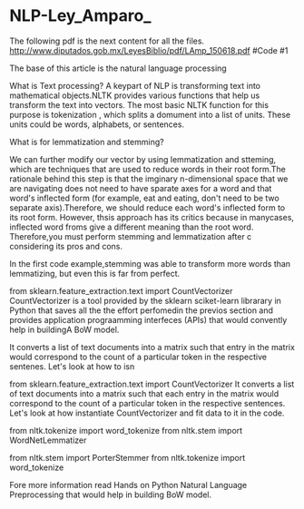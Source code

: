 # NLP-Ley_Amparo_
The following pdf is the next content for all the files.
http://www.diputados.gob.mx/LeyesBiblio/pdf/LAmp_150618.pdf
#Code #1




The base of this article is the natural language processing 

What is Text processing?
A keypart of NLP is transforming text into mathematical objects.NLTK provides various functions that help us 
transform the text into vectors. The most basic NLTK function  for this purpose is tokenization , which splits 
a domument into a list of units. These units could be words, alphabets, or sentences.



What is for lemmatization and stemming?

We can further modify our vector by using lemmatization and stteming, which are techniques that are used 
to reduce words in their root form.The rationale behind this step is that the imginary n-dimensional space
that  we are navigating does not need to have sparate axes for a word and that word's inflected form 
(for example, eat and eating, don't need to be two separate axis).Therefore, we should reduce each word's 
inflected form to its root form. However, thsis approach has its critics because in manycases, inflected word 
froms give a different meaning than the root word. Therefore,you must perform stemming and lemmatization after c
considering its pros and cons.

In the first code example,stemming was able to transform more words than lemmatizing, but even this is far from perfect.

from sklearn.feature_extraction.text import CountVectorizer 
CountVectorizer is a tool provided by the sklearn sciket-learn librarary in Python that saves all the the effort perfomedin the previos section and provides application prograamming interfeces (APIs) 
that would convently help in buildingA BoW model.


It converts a list of text documents into a matrix such that entry in the matrix would correspond to the count of a particular token in the respective sentenes. Let's look at how to isn

from sklearn.feature_extraction.text import CountVectorizer
It converts a list of text documents into a matrix such that each entry in the matrix would correspond to the count of a particular token in the respective sentences. Let's look at how instantiate CountVectorizer and fit data to it in the code. 


from nltk.tokenize import word_tokenize 
from nltk.stem import WordNetLemmatizer 

from nltk.stem import PorterStemmer
from nltk.tokenize import word_tokenize 

Fore more information read Hands on Python Natural Language Preprocessing that would help in building BoW model.






